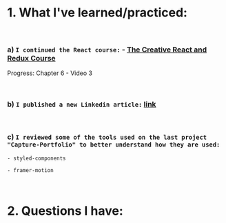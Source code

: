 # 1. What I've learned/practiced:

<br/>

### a) `I continued the React course:` - [The Creative React and Redux Course](https://developedbyed.com/courses/1203573/lectures/26842773)
Progress: Chapter 6 - Video 3



<br/>


### b) `I published a new Linkedin article:` [link](https://www.linkedin.com/pulse/react-hooks-useeffect-daniel-c-pantea/?published=t&trackingId=J2xuvchw5cu5EayrfRUXIQ%3D%3D)

<br/>

### c) `I reviewed some of the tools used on the last project "Capture-Portfolio" to better understand how they are used:`

    - styled-components

    - framer-motion

<br/>

# 2. Questions I have:

<br/>

    

